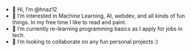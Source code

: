 - 👋 Hi, I’m @hnaz12
- 👀 I’m interested in Machine Learning, AI, webdev, and all kinds of fun things. In my free time I like to read and paint. 
- 🌱 I’m currently re-learning programming basics as I apply for jobs in tech. 
- 💞️ I’m looking to collaborate on any fun personal projects :)
<!---
- 📫 How to reach me ...
--->
